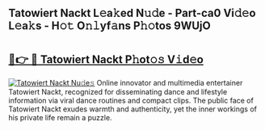## Tatowiert Nackt L𝚎a𝚔ed N𝚞𝚍e - Part-ca0 Vi𝚍𝚎o L𝚎a𝚔s - H𝚘𝚝 O𝚗𝚕yf𝚊ns P𝚑𝚘tos 9WUjO

# <h2><a href="http://kf1gmf2.oniu.top/?m=Tatowiert+Nackt">🔗👉 🔴 Tatowiert Nackt P𝚑ot𝚘𝚜 V𝚒d𝚎o</a></h2>

[![Tatowiert Nackt Nu𝚍e𝚜](https://i.imgur.com/0qMVB7G.gif)](http://kf1gmf2.oniu.top/?m=Tatowiert+Nackt)
Online innovator and multimedia entertainer Tatowiert Nackt, recognized for disseminating dance and lifestyle information via viral dance routines and compact clips. The public face of Tatowiert Nackt exudes warmth and authenticity, yet the inner workings of his private life remain a puzzle.  
